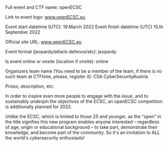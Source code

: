 Full event and CTF name: openECSC

Link to event logo: www.openECSC.eu

Event start datetime (UTC): 19.March 2022
Event finish datetime (UTC) 15.th September 2022

Official site URL: www.openECSC.eu

Event format (jeopardy/attack-defence/etc): jeopardy

Is event online or onsite (location if onsite): online

Organizers team name (You need to be a member of the team, if there is no such team at CTFtime, please, register it): CSA CyberSecurityAustria

Prizes, description, etc:

In order to inspire even more people to engage with the issue, and to sustainably underpin the objectives of the ECSC, an openECSC competition is additionally planned for 2022.

Unlike the ECSC, which is limited to those 25 and younger, as the "open" in the title signifies this new program enables anyone interested – regardless of age, origin or educational background – to take part, demonstrate their knowledge, and become part of the community. So it's an invitation to ALL the world's cybersecurity enthusiasts!
